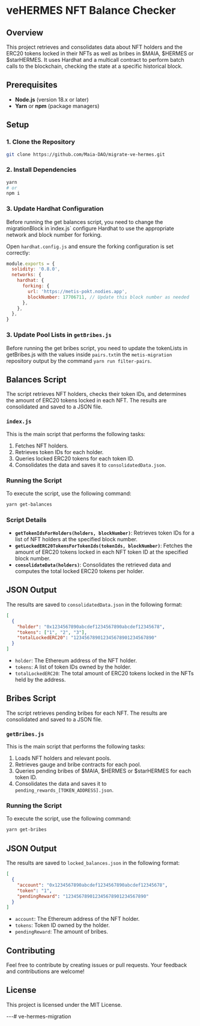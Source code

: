 # veHERMES NFT Balance Checker

## Overview

This project retrieves and consolidates data about NFT holders and the ERC20 tokens locked in their NFTs as well as bribes in $MAIA, $HERMES or $starHERMES.
It uses Hardhat and a multicall contract to perform batch calls to the blockchain, checking the state at a specific historical block.

## Prerequisites

- **Node.js** (version 18.x or later)
- **Yarn** or **npm** (package managers)

## Setup

### 1. Clone the Repository

```bash
git clone https://github.com/Maia-DAO/migrate-ve-hermes.git
```

### 2. Install Dependencies

```bash
yarn
# or
npm i
```

### 3. Update Hardhat Configuration

Before running the get balances script, you need to change the migrationBlock in ìndex.js` configure Hardhat to use the appropriate network and block number for forking.

Open `hardhat.config.js` and ensure the forking configuration is set correctly:

```javascript
module.exports = {
  solidity: '0.8.0',
  networks: {
    hardhat: {
      forking: {
        url: 'https://metis-pokt.nodies.app',
        blockNumber: 17706711, // Update this block number as needed
      },
    },
  },
}
```

### 3. Update Pool Lists in `getBribes.js`

Before running the get bribes script, you need to update the tokenLists in getBribes.js with the values inside `pairs.txt`in the `metis-migration` repository output by the command `yarn run filter-pairs`.

## Balances Script

The script retrieves NFT holders, checks their token IDs, and determines the amount of ERC20 tokens locked in each NFT. The results are consolidated and saved to a JSON file.

### `index.js`

This is the main script that performs the following tasks:

1. Fetches NFT holders.
2. Retrieves token IDs for each holder.
3. Queries locked ERC20 tokens for each token ID.
4. Consolidates the data and saves it to `consolidatedData.json`.

### Running the Script

To execute the script, use the following command:

```bash
yarn get-balances
```

### Script Details

- **`getTokenIdsForHolders(holders, blockNumber)`**: Retrieves token IDs for a list of NFT holders at the specified block number.
- **`getLockedERC20TokensForTokenIds(tokenIds, blockNumber)`**: Fetches the amount of ERC20 tokens locked in each NFT token ID at the specified block number.
- **`consolidateData(holders)`**: Consolidates the retrieved data and computes the total locked ERC20 tokens per holder.

## JSON Output

The results are saved to `consolidatedData.json` in the following format:

```json
[
  {
    "holder": "0x1234567890abcdef1234567890abcdef12345678",
    "tokens": ["1", "2", "3"],
    "totalLockedERC20": "123456789012345678901234567890"
  }
]
```

- `holder`: The Ethereum address of the NFT holder.
- `tokens`: A list of token IDs owned by the holder.
- `totalLockedERC20`: The total amount of ERC20 tokens locked in the NFTs held by the address.

## Bribes Script

The script retrieves pending bribes for each NFT. The results are consolidated and saved to a JSON file.

### `getBribes.js`

This is the main script that performs the following tasks:

1. Loads NFT holders and relevant pools.
2. Retrieves gauge and bribe contracts for each pool.
3. Queries pending bribes of $MAIA, $HERMES or $starHERMES for each token ID.
4. Consolidates the data and saves it to `pending_rewards_[TOKEN_ADDRESS].json`.

### Running the Script

To execute the script, use the following command:

```bash
yarn get-bribes
```

## JSON Output

The results are saved to `locked_balances.json` in the following format:

```json
[
  {
    "account": "0x1234567890abcdef1234567890abcdef12345678",
    "token": "1",
    "pendingReward": "123456789012345678901234567890"
  }
]
```

- `account`: The Ethereum address of the NFT holder.
- `tokens`: Token ID owned by the holder.
- `pendingReward`: The amount of bribes.

## Contributing

Feel free to contribute by creating issues or pull requests. Your feedback and contributions are welcome!

## License

This project is licensed under the MIT License.

---# ve-hermes-migration
